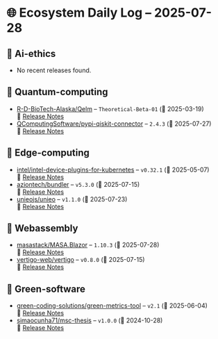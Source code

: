 # 🌐 Ecosystem Daily Log – 2025-07-28

## 🔹 Ai-ethics
- No recent releases found.

## 🔹 Quantum-computing
- [R-D-BioTech-Alaska/Qelm](https://github.com/R-D-BioTech-Alaska/Qelm/releases/tag/Theoretical-Beta-01) – `Theoretical-Beta-01` (📅 2025-03-19)  
  🔗 [Release Notes](https://github.com/R-D-BioTech-Alaska/Qelm/releases/tag/Theoretical-Beta-01)
- [QComputingSoftware/pypi-qiskit-connector](https://github.com/QComputingSoftware/pypi-qiskit-connector/releases/tag/2.4.3) – `2.4.3` (📅 2025-07-27)  
  🔗 [Release Notes](https://github.com/QComputingSoftware/pypi-qiskit-connector/releases/tag/2.4.3)

## 🔹 Edge-computing
- [intel/intel-device-plugins-for-kubernetes](https://github.com/intel/intel-device-plugins-for-kubernetes/releases/tag/v0.32.1) – `v0.32.1` (📅 2025-05-07)  
  🔗 [Release Notes](https://github.com/intel/intel-device-plugins-for-kubernetes/releases/tag/v0.32.1)
- [aziontech/bundler](https://github.com/aziontech/bundler/releases/tag/v5.3.0) – `v5.3.0` (📅 2025-07-15)  
  🔗 [Release Notes](https://github.com/aziontech/bundler/releases/tag/v5.3.0)
- [unieojs/unieo](https://github.com/unieojs/unieo/releases/tag/v1.1.0) – `v1.1.0` (📅 2025-07-23)  
  🔗 [Release Notes](https://github.com/unieojs/unieo/releases/tag/v1.1.0)

## 🔹 Webassembly
- [masastack/MASA.Blazor](https://github.com/masastack/MASA.Blazor/releases/tag/1.10.3) – `1.10.3` (📅 2025-07-28)  
  🔗 [Release Notes](https://github.com/masastack/MASA.Blazor/releases/tag/1.10.3)
- [vertigo-web/vertigo](https://github.com/vertigo-web/vertigo/releases/tag/v0.8.0) – `v0.8.0` (📅 2025-07-15)  
  🔗 [Release Notes](https://github.com/vertigo-web/vertigo/releases/tag/v0.8.0)

## 🔹 Green-software
- [green-coding-solutions/green-metrics-tool](https://github.com/green-coding-solutions/green-metrics-tool/releases/tag/v2.1) – `v2.1` (📅 2025-06-04)  
  🔗 [Release Notes](https://github.com/green-coding-solutions/green-metrics-tool/releases/tag/v2.1)
- [simaocunha71/msc-thesis](https://github.com/simaocunha71/msc-thesis/releases/tag/v1.0.0) – `v1.0.0` (📅 2024-10-28)  
  🔗 [Release Notes](https://github.com/simaocunha71/msc-thesis/releases/tag/v1.0.0)